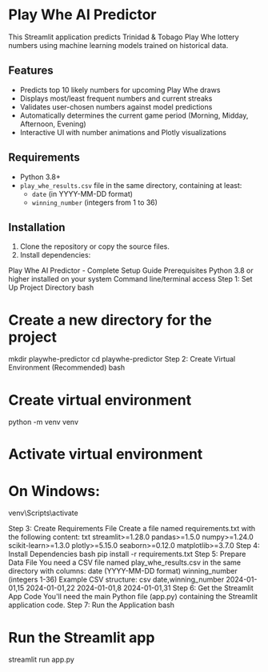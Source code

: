 # Play Whe AI Predictor

This Streamlit application predicts Trinidad & Tobago Play Whe lottery numbers using machine learning models trained on historical data.

## Features

- Predicts top 10 likely numbers for upcoming Play Whe draws
- Displays most/least frequent numbers and current streaks
- Validates user-chosen numbers against model predictions
- Automatically determines the current game period (Morning, Midday, Afternoon, Evening)
- Interactive UI with number animations and Plotly visualizations

## Requirements

- Python 3.8+
- `play_whe_results.csv` file in the same directory, containing at least:
  - `date` (in YYYY-MM-DD format)
  - `winning_number` (integers from 1 to 36)

## Installation

1. Clone the repository or copy the source files.
2. Install dependencies:

Play Whe AI Predictor - Complete Setup Guide
Prerequisites
Python 3.8 or higher installed on your system
Command line/terminal access
Step 1: Set Up Project Directory
bash
# Create a new directory for the project
mkdir playwhe-predictor
cd playwhe-predictor
Step 2: Create Virtual Environment (Recommended)
bash
# Create virtual environment
python -m venv venv

# Activate virtual environment
# On Windows:
venv\Scripts\activate

Step 3: Create Requirements File
Create a file named requirements.txt with the following content:
txt
streamlit>=1.28.0
pandas>=1.5.0
numpy>=1.24.0
scikit-learn>=1.3.0
plotly>=5.15.0
seaborn>=0.12.0
matplotlib>=3.7.0
Step 4: Install Dependencies
bash
pip install -r requirements.txt
Step 5: Prepare Data File
You need a CSV file named play_whe_results.csv in the same directory with columns:
date (YYYY-MM-DD format)
winning_number (integers 1-36)
Example CSV structure:
csv
date,winning_number
2024-01-01,15
2024-01-01,22
2024-01-01,8
2024-01-01,31
Step 6: Get the Streamlit App Code
You'll need the main Python file (app.py) containing the Streamlit application code.
Step 7: Run the Application
bash
# Run the Streamlit app
streamlit run app.py
